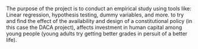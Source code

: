 The purpose of the project is to conduct an empirical study using tools like: Linear regression, hypothesis testing, dummy variables, and more. to try and find the effect of the availability and design of a constitutional policy (in this case the DACA project), affects investment in human capital among young people (young adults try getting better grades in persuit of a better life).
